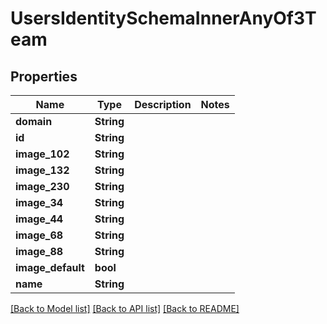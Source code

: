 # UsersIdentitySchemaInnerAnyOf3Team

## Properties

Name | Type | Description | Notes
------------ | ------------- | ------------- | -------------
**domain** | **String** |  | 
**id** | **String** |  | 
**image_102** | **String** |  | 
**image_132** | **String** |  | 
**image_230** | **String** |  | 
**image_34** | **String** |  | 
**image_44** | **String** |  | 
**image_68** | **String** |  | 
**image_88** | **String** |  | 
**image_default** | **bool** |  | 
**name** | **String** |  | 

[[Back to Model list]](../README.md#documentation-for-models) [[Back to API list]](../README.md#documentation-for-api-endpoints) [[Back to README]](../README.md)


